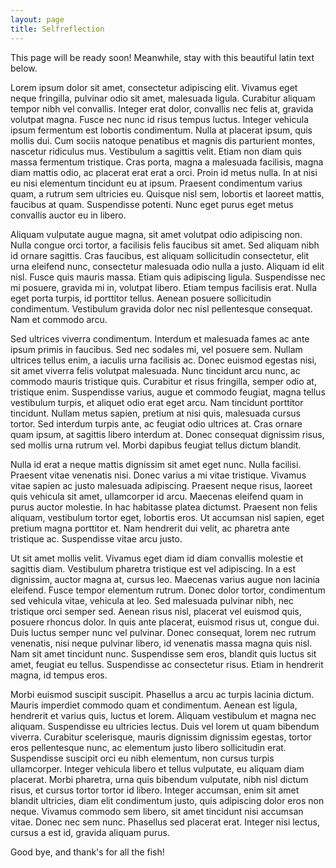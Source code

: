 ```yaml
---
layout: page
title: Selfreflection
---
```


<div class="message">
  This page will be ready soon! Meanwhile, stay with this beautiful latin text below.
</div>

Lorem ipsum dolor sit amet, consectetur adipiscing elit. Vivamus eget neque fringilla, pulvinar odio sit amet, malesuada ligula. Curabitur aliquam tempor nibh vel convallis. Integer erat dolor, convallis nec felis at, gravida volutpat magna. Fusce nec nunc id risus tempus luctus. Integer vehicula ipsum fermentum est lobortis condimentum. Nulla at placerat ipsum, quis mollis dui. Cum sociis natoque penatibus et magnis dis parturient montes, nascetur ridiculus mus. Vestibulum a sagittis velit. Etiam non diam quis massa fermentum tristique. Cras porta, magna a malesuada facilisis, magna diam mattis odio, ac placerat erat erat a orci. Proin id metus nulla. In at nisi eu nisi elementum tincidunt eu at ipsum. Praesent condimentum varius quam, a rutrum sem ultricies eu. Quisque nisl sem, lobortis et laoreet mattis, faucibus at quam. Suspendisse potenti. Nunc eget purus eget metus convallis auctor eu in libero.

Aliquam vulputate augue magna, sit amet volutpat odio adipiscing non. Nulla congue orci tortor, a facilisis felis faucibus sit amet. Sed aliquam nibh id ornare sagittis. Cras faucibus, est aliquam sollicitudin consectetur, elit urna eleifend nunc, consectetur malesuada odio nulla a justo. Aliquam id elit nisl. Fusce quis mauris massa. Etiam quis adipiscing ligula. Suspendisse nec mi posuere, gravida mi in, volutpat libero. Etiam tempus facilisis erat. Nulla eget porta turpis, id porttitor tellus. Aenean posuere sollicitudin condimentum. Vestibulum gravida dolor nec nisl pellentesque consequat. Nam et commodo arcu.

Sed ultrices viverra condimentum. Interdum et malesuada fames ac ante ipsum primis in faucibus. Sed nec sodales mi, vel posuere sem. Nullam ultrices tellus enim, a iaculis urna facilisis ac. Donec euismod egestas nisi, sit amet viverra felis volutpat malesuada. Nunc tincidunt arcu nunc, ac commodo mauris tristique quis. Curabitur et risus fringilla, semper odio at, tristique enim. Suspendisse varius, augue et commodo feugiat, magna tellus vestibulum turpis, et aliquet odio erat eget arcu. Nam tincidunt porttitor tincidunt. Nullam metus sapien, pretium at nisi quis, malesuada cursus tortor. Sed interdum turpis ante, ac feugiat odio ultrices at. Cras ornare quam ipsum, at sagittis libero interdum at. Donec consequat dignissim risus, sed mollis urna rutrum vel. Morbi dapibus feugiat tellus dictum blandit.

Nulla id erat a neque mattis dignissim sit amet eget nunc. Nulla facilisi. Praesent vitae venenatis nisi. Donec varius a mi vitae tristique. Vivamus vitae sapien ac justo malesuada adipiscing. Praesent neque risus, laoreet quis vehicula sit amet, ullamcorper id arcu. Maecenas eleifend quam in purus auctor molestie. In hac habitasse platea dictumst. Praesent non felis aliquam, vestibulum tortor eget, lobortis eros. Ut accumsan nisl sapien, eget pretium magna porttitor et. Nam hendrerit dui velit, ac pharetra ante tristique ac. Suspendisse vitae arcu justo.

Ut sit amet mollis velit. Vivamus eget diam id diam convallis molestie et sagittis diam. Vestibulum pharetra tristique est vel adipiscing. In a est dignissim, auctor magna at, cursus leo. Maecenas varius augue non lacinia eleifend. Fusce tempor elementum rutrum. Donec dolor tortor, condimentum sed vehicula vitae, vehicula at leo. Sed malesuada pulvinar nibh, nec tristique orci semper sed. Aenean risus nisl, placerat vel euismod quis, posuere rhoncus dolor. In quis ante placerat, euismod risus ut, congue dui. Duis luctus semper nunc vel pulvinar. Donec consequat, lorem nec rutrum venenatis, nisi neque pulvinar libero, id venenatis massa magna quis nisl. Nam sit amet tincidunt nunc. Suspendisse sem eros, blandit quis luctus sit amet, feugiat eu tellus. Suspendisse ac consectetur risus. Etiam in hendrerit magna, id tempus eros.

Morbi euismod suscipit suscipit. Phasellus a arcu ac turpis lacinia dictum. Mauris imperdiet commodo quam et condimentum. Aenean est ligula, hendrerit et varius quis, luctus et lorem. Aliquam vestibulum et magna nec aliquam. Suspendisse eu ultricies lectus. Duis vel lorem ut quam bibendum viverra. Curabitur scelerisque, mauris dignissim dignissim egestas, tortor eros pellentesque nunc, ac elementum justo libero sollicitudin erat. Suspendisse suscipit orci eu nibh elementum, non cursus turpis ullamcorper. Integer vehicula libero et tellus vulputate, eu aliquam diam placerat. Morbi pharetra, urna quis bibendum vulputate, nibh nisl dictum risus, et cursus tortor tortor id libero. Integer accumsan, enim sit amet blandit ultricies, diam elit condimentum justo, quis adipiscing dolor eros non neque. Vivamus commodo sem libero, sit amet tincidunt nisi accumsan vitae. Donec nec sem nunc. Phasellus sed placerat erat. Integer nisi lectus, cursus a est id, gravida aliquam purus.

Good bye, and thank's for all the fish!
